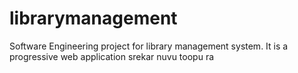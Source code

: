 # librarymanagement
Software Engineering project for library management system. It is a progressive web application 
srekar nuvu toopu ra

